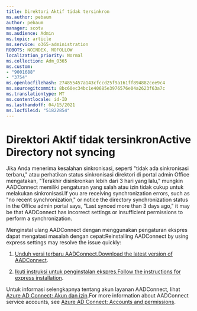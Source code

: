 ```yaml
---
title: Direktori Aktif tidak tersinkron
ms.author: pebaum
author: pebaum
manager: scotv
ms.audience: Admin
ms.topic: article
ms.service: o365-administration
ROBOTS: NOINDEX, NOFOLLOW
localization_priority: Normal
ms.collection: Adm_O365
ms.custom:
- "9001688"
- "3754"
ms.openlocfilehash: 274855457a143cfccd25f9a161ff894882cee9c4
ms.sourcegitcommit: 8bc60ec34bc1e40685e3976576e04a2623f63a7c
ms.translationtype: MT
ms.contentlocale: id-ID
ms.lasthandoff: 04/15/2021
ms.locfileid: "51822854"
---
```

# <a name="active-directory-not-syncing"></a><span data-ttu-id="e01d2-102">Direktori Aktif tidak tersinkron</span><span class="sxs-lookup"><span data-stu-id="e01d2-102">Active Directory not syncing</span></span>

<span data-ttu-id="e01d2-103">Jika Anda menerima kesalahan sinkronisasi, seperti "tidak ada sinkronisasi terbaru," atau perhatikan status sinkronisasi direktori di portal admin Office mengatakan, "Terakhir disinkronkan lebih dari 3 hari yang lalu," mungkin AADConnect memiliki pengaturan yang salah atau izin tidak cukup untuk melakukan sinkronisasi.</span><span class="sxs-lookup"><span data-stu-id="e01d2-103">If you are receiving synchronization errors, such as "no recent synchronization," or notice the directory synchronization status in the Office admin portal says, "Last synced more than 3 days ago," it may be that AADConnect has incorrect settings or insufficient permissions to perform a synchronization.</span></span>  

<span data-ttu-id="e01d2-104">Menginstal ulang AADConnect dengan menggunakan pengaturan ekspres dapat mengatasi masalah dengan cepat:</span><span class="sxs-lookup"><span data-stu-id="e01d2-104">Reinstalling AADConnect by using express settings may resolve the issue quickly:</span></span>

1. <span data-ttu-id="e01d2-105">[Unduh versi terbaru AADConnect.](https://go.microsoft.com/fwlink/?LinkId=615771)</span><span class="sxs-lookup"><span data-stu-id="e01d2-105">[Download the latest version of AADConnect](https://go.microsoft.com/fwlink/?LinkId=615771).</span></span>

2. <span data-ttu-id="e01d2-106">[Ikuti instruksi untuk penginstalan ekspres.](https://docs.microsoft.com/azure/active-directory/hybrid/how-to-connect-install-express)</span><span class="sxs-lookup"><span data-stu-id="e01d2-106">[Follow the instructions for express installation](https://docs.microsoft.com/azure/active-directory/hybrid/how-to-connect-install-express).</span></span>

<span data-ttu-id="e01d2-107">Untuk informasi selengkapnya tentang akun layanan AADConnect, lihat [Azure AD Connect: Akun dan izin](https://docs.microsoft.com/azure/active-directory/hybrid/reference-connect-accounts-permissions).</span><span class="sxs-lookup"><span data-stu-id="e01d2-107">For more information about AADConnect service accounts, see [Azure AD Connect: Accounts and permissions](https://docs.microsoft.com/azure/active-directory/hybrid/reference-connect-accounts-permissions).</span></span>
